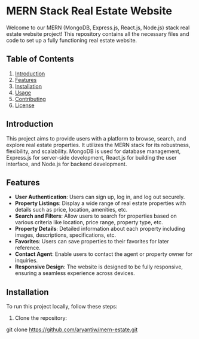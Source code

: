 # MERN Stack Real Estate Website

Welcome to our MERN (MongoDB, Express.js, React.js, Node.js) stack real estate website project! This repository contains all the necessary files and code to set up a fully functioning real estate website.

## Table of Contents

1. [Introduction](#introduction)
2. [Features](#features)
3. [Installation](#installation)
4. [Usage](#usage)
5. [Contributing](#contributing)
6. [License](#license)

## Introduction

This project aims to provide users with a platform to browse, search, and explore real estate properties. It utilizes the MERN stack for its robustness, flexibility, and scalability. MongoDB is used for database management, Express.js for server-side development, React.js for building the user interface, and Node.js for backend development.

## Features

- **User Authentication**: Users can sign up, log in, and log out securely.
- **Property Listings**: Display a wide range of real estate properties with details such as price, location, amenities, etc.
- **Search and Filters**: Allow users to search for properties based on various criteria like location, price range, property type, etc.
- **Property Details**: Detailed information about each property including images, descriptions, specifications, etc.
- **Favorites**: Users can save properties to their favorites for later reference.
- **Contact Agent**: Enable users to contact the agent or property owner for inquiries.
- **Responsive Design**: The website is designed to be fully responsive, ensuring a seamless experience across devices.

## Installation

To run this project locally, follow these steps:

1. Clone the repository:

git clone https://github.com/aryantiw/mern-estate.git
